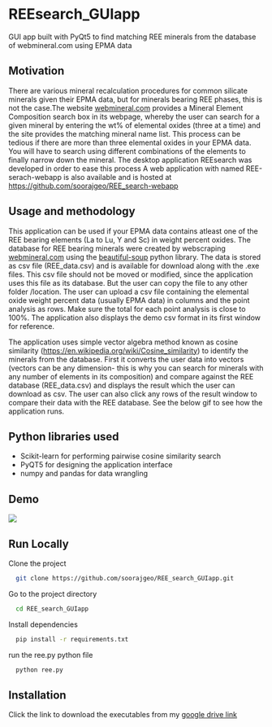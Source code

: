 
# REEsearch_GUIapp

GUI app built with PyQt5 to find matching REE minerals from the database of webmineral.com using EPMA data


## Motivation
There are various mineral recalculation procedures for common silicate minerals given their EPMA data, but for minerals bearing REE phases, this is not the case.The website [webmineral.com](https://webmineral.com/) provides a Mineral Element Composition search box in its webpage, whereby the user can search for a given mineral by entering the wt% of elemental oxides (three at a time) and the site provides the matching mineral name list. This process can be tedious if there are more than three elemental oxides in your EPMA data. You will have to search using different combinations of the elements to finally narrow down the mineral. The desktop application REEsearch was developed in order to ease this process A web application with named REE-serach-webapp is also available and is hosted at https://github.com/soorajgeo/REE_search-webapp

## Usage and methodology
This application can be used if your EPMA data contains atleast one of the REE bearing elements (La to Lu, Y and Sc) in weight percent oxides. The database for REE bearing minerals were created by webscraping [webmineral.com](https://webmineral.com/) using the [beautiful-soup](https://beautiful-soup-4.readthedocs.io/en/latest/) python library.  The data is stored as csv file (REE_data.csv) and is available for download along with the .exe files. This csv file should not be moved or modified, since the application uses this file as its database. But the user can copy the file to any other folder /location.
The user can upload a csv file containing the elemental oxide weight percent data (usually EPMA data) in columns and the point analysis as rows. Make sure the total for each point analysis is close to 100%. The application also displays the demo csv format in its first window for reference. 

The application uses simple vector algebra method known as cosine similarity (https://en.wikipedia.org/wiki/Cosine_similarity) to identify the minerals from the database. First it converts the user data into vectors (vectors can be any dimension- this is why you can search for minerals with any number of elements in its composition) and compare against the REE database (REE_data.csv) and displays the result which the user can download as csv. The user can also click any rows of the result window to compare their data with the REE database. See the below gif to see how the application runs.

## Python libraries used

- Scikit-learn for performing pairwise cosine similarity search
- PyQT5 for designing the application interface
- numpy and pandas for data wrangling


## Demo
![](https://github.com/soorajgeo/REE_search_GUIapp/assets/51475605/b27d6e0c-8061-40a5-a023-7361400782dc)




## Run Locally

Clone the project

```bash
  git clone https://github.com/soorajgeo/REE_search_GUIapp.git
```

Go to the project directory

```bash
  cd REE_search_GUIapp
```

Install dependencies

```bash
  pip install -r requirements.txt
```

run the ree.py python file

```bash
  python ree.py
```


## Installation

Click the link to download the executables from my 
[google drive link](https://drive.google.com/drive/folders/1QIPYpVjohNKigkuuaSK9CFTLAX67scfi?usp=drive_link)
    
